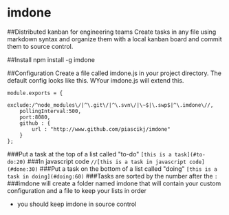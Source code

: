 imdone
==========
##Distributed kanban for engineering teams
Create tasks in any file using markdown syntax and organize them with a local kanban board and commit them to source control.

##Install
   npm install -g imdone

##Configuration
Create a file called imdone.js in your project directory.  The default config looks like this.  WYour imdone.js will extend this.

	module.exports = {
		exclude:/^node_modules\/|^\.git\/|^\.svn\/|\~$|\.swp$|^\.imdone\//,
		pollingInterval:500,
		port:8080,
		github : {
			url : "http://www.github.com/piascikj/imdone"
		}
	};

  
###Put a task at the top of a list called "to-do"
   `[this is a task](#to-do:20)`
###In javascript code
   `//[this is a task in javascript code](#done:30)`
###Put a task on the bottom of a list called "doing"
   `[this is a task in doing](#doing:60)` 
###Tasks are sorted by the number after the `:`
###imdone will create a folder named imdone that will contain your custom configuration and a file to keep your lists in order
   - you should keep imdone in source control